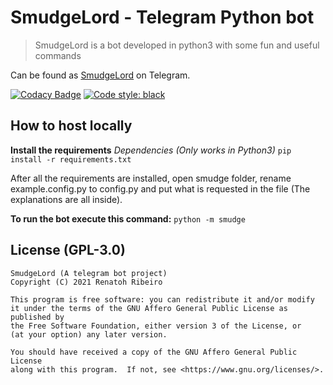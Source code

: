 # SmudgeLord - Telegram Python bot
> SmudgeLord is a bot developed in python3 with some fun and useful commands 

Can be found as [SmudgeLord](https://t.me/SmudgeLordBOT) on Telegram.


[![Codacy Badge](https://app.codacy.com/project/badge/Grade/ff826dcfccbf45e28f9244833bcda9a2)](https://www.codacy.com/gh/RenatohRibeiro/SmudgeLord/dashboard?utm_source=github.com&amp;utm_medium=referral&amp;utm_content=RenatohRibeiro/SmudgeLord&amp;utm_campaign=Badge_Grade)
[![Code style: black](https://img.shields.io/badge/code%20style-black-000000.svg)](https://github.com/psf/black)


## How to host locally
**Install the requirements**
*Dependencies (Only works in Python3)*
`pip install -r requirements.txt`

After all the requirements are installed, open smudge folder, rename example.config.py to config.py and put what is requested in the file (The explanations are all inside).

**To run the bot execute this command:** `python -m smudge`


## License (GPL-3.0)
```
SmudgeLord (A telegram bot project)
Copyright (C) 2021 Renatoh Ribeiro

This program is free software: you can redistribute it and/or modify
it under the terms of the GNU Affero General Public License as published by
the Free Software Foundation, either version 3 of the License, or
(at your option) any later version.

You should have received a copy of the GNU Affero General Public License
along with this program.  If not, see <https://www.gnu.org/licenses/>.
